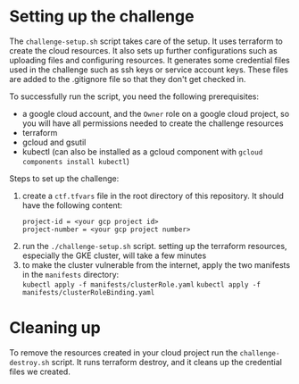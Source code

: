 # Setting up the challenge

The `challenge-setup.sh` script takes care of the setup.
It uses terraform to create the cloud resources.
It also sets up further configurations such as uploading files and configuring resources.
It generates some credential files used in the challenge such as ssh keys or service account keys. These files are added to the .gitignore file so that they don't get checked in.

To successfully run the script, you need the following prerequisites:
- a google cloud account, and the `Owner` role on a google cloud project, so you will have all permissions needed to create the challenge resources
- terraform
- gcloud and gsutil
- kubectl (can also be installed as a gcloud component with `gcloud components install kubectl`)

Steps to set up the challenge:
1. create a `ctf.tfvars` file in the root directory of this repository. It should have the following content:  
    ```
    project-id = <your gcp project id>
    project-number = <your gcp project number>
    ```
2. run the `./challenge-setup.sh` script.
   setting up the terraform resources, especially the GKE cluster, will take a few minutes
3. to make the cluster vulnerable from the internet, apply the two manifests in the `manifests` directory:  
   `kubectl apply -f manifests/clusterRole.yaml`
   `kubectl apply -f manifests/clusterRoleBinding.yaml`



# Cleaning up

To remove the resources created in your cloud project run the `challenge-destroy.sh` script.
It runs terraform destroy, and it cleans up the credential files we created. 
